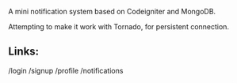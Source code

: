 A mini notification system based on Codeigniter and MongoDB.

Attempting to make it work with Tornado, for persistent connection.


Links:
------

/login
/signup
/profile
/notifications
